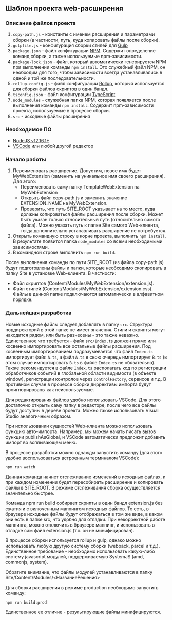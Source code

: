 ﻿## Шаблон проекта web-расширения


### Описание файлов проекта

1) `copy-path.js` - константы с именем расширения и параметрами сборки (в частности, путь, куда копировать файлы после сборки).
2) `gulpfile.js` - конфигурация сборки стилей для [Gulp](https://ru.wikipedia.org/wiki/Gulp)
3) `package.json` - файл конфигурации [NPM](https://medium.com/devschacht/node-hero-chapter-2-f04fec8182f0). Содержит определение команд сборки, а также используемые npm-зависимости.
4) `package-lock.json` - файл, который автоматически генерируется NPM при выполнении команды `npm install`. Это служебный файл NPM, он необходим для того, чтобы зависимости всегда устанавливались в одной и той же последовательности.
5) `rollup.config.js` - файл конфигурации [Rollup](https://habr.com/post/331412/), который используется для сборки файлов скриптов в один бандл.
6) `tsconfig.json` - файл конфигурации [TypeScript](https://ru.wikipedia.org/wiki/TypeScript)
7) `node_modules` - служебная папка NPM, которая появляется после выполнения команды `npm install`. Содержит npm-зависимости проекта, используемые в процессе сборки.
8) `src` - исходные файлы расширения

### Необходимое ПО

* [NodeJS v12.16.1+](https://nodejs.org/en/)
* [VSCode](https://code.visualstudio.com/) или любой другой редактор

### Начало работы

1. Переименовать расширение. Допустим, новое имя будет MyWebExtension (заменить на уникальное имя своего расширения). Для этого:
	- Переименовать саму папку TemplateWebExtension  на MyWebExtension
	- Открыть файл copy-path.js и заменить значение EXTENSION_NAME на MyWebExtension.
	- Проверить, что путь SITE_ROOT указывает на то место, куда должны копироваться файлы расширения после сборки. Может быть указан только относительный путь (относительно самого файла). Можно указать путь к папке Site самого Web-клиента, тогда дополнительно устанавливать расширение не потребуется.
2. Открыть командную строку в корне проекта, выполнить `npm install`. В результате появится папка `node_modules` со всеми необходимыми зависимостями.
3. В командной строке выполнить `npm run build`. 

После выполнения команды по пути SITE_ROOT (из файла copy-path.js) будут подготовлены файлы и папки, которые необходимо скопировать в папку Site в установке Web-клиента. В частности:
- Файл скриптов (Content/Modules/MyWebExtension/extension.js).
- Файл стилей (Content/Modules/MyWebExtension/extension.css). Файлы в данной папке подключаются автоматически в алфавитном порядке.

### Дальнейшая разработка

Новые исходные файлы следует добавлять в папку `src`. Структура поддиректорий в этой папке не имеет значения. Стили и скрипты могут находится рядом, или быть разнесены - это также неважно. Единственное что требуется - файл `src/Index.ts` должен прямо или косвенно импортировать все остальные файлы расширения. Под косвенным импортированием подразумевается что файл `Index.ts` импортирует файл `A.ts`, а файл `A.ts` в свою очередь импортирует `B.ts` (в этом случае импортировать `B.ts` в файле `Index.ts` не обязательно). Также рекомендуется в файле `Index.ts` располагать код по регистрации обработчиков событий в глобальной области видимости (в объекте window), регистрации контролов через `controlFactory`, сервисов и т.д. В противном случае в процессе сборки диррективы импорта будут проигнорированы как неиспользуемые.

Для редактирования файлов удобно использовать VSCode. Для этого достаточно открыть саму папку в редакторе, после чего все файлы будут доступны в дереве проекта. Можно также использовать Visual Studio аналогичным образом.

При использовании сущностей Web-клиента можно использовать функцию авто-импорта. Например, мы можем начать писать вызов функции publishAsGlobal, и VSCode автоматически предложит добавить импорт во всплывающем меню.

В процессе разработки можно однажды запустить команду (для этого удобно воспользоваться встроенным терминалом VSCode):

    npm run watch

Данная команда начнет отслеживание изменений в исходных файлах, и при каждом изменении будет пересобирать расширение и копировать файлы в SITE_ROOT. В режиме отслеживания сборка осуществляется значительно быстрее.

Команда npm run build собирает скрипты в один бандл extension.js без сжатия и с включенным маппингом исходных файлов. То есть, в браузере исходные файлы будут отображаться в том же виде, в каком они есть в папке src, что удобно для отладки. При некорректной работе маппинга, можно отключить в браузере маппинг, и использовать в отладке сам файл extension.js (т.к. он не минифицирован).

В процессе сборки используется rollup и gulp, однако можно использовать любую другую систему сборки (webpack, parcel и т.д.). Единственное требование - необходимо использовать какую-либо систему javascript модулей, поддерживаемую SystemJS (amd, commonjs, system).

Обратите внимание, что файлы модулей устанавливаются в папку Site/Content/Modules/<НазваниеРешения>

Для сборки расширения в режиме production необходимо запустить команду:

    npm run build:prod

Единственное ее отличие - результирующие файлы минифицируются.





